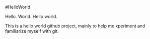 #HelloWorld

Hello. World. Hello world.

This is a hello world github project, mainly to help me xperiment and familiarize myself with git.

